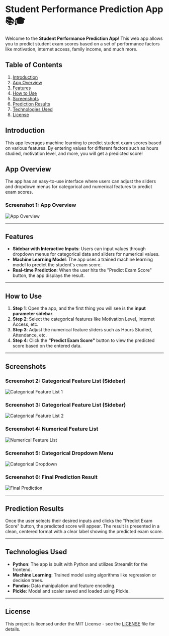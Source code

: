 # Student Performance Prediction App 📚🎓

Welcome to the **Student Performance Prediction App**! This web app allows you to predict student exam scores based on a set of performance factors like motivation, internet access, family income, and much more.

## Table of Contents

1. [Introduction](#introduction)
2. [App Overview](#app-overview)
3. [Features](#features)
4. [How to Use](#how-to-use)
5. [Screenshots](#screenshots)
6. [Prediction Results](#prediction-results)
7. [Technologies Used](#technologies-used)
8. [License](#license)

## Introduction

This app leverages machine learning to predict student exam scores based on various features. By entering values for different factors such as hours studied, motivation level, and more, you will get a predicted score!

## App Overview

The app has an easy-to-use interface where users can adjust the sliders and dropdown menus for categorical and numerical features to predict exam scores.

### Screenshot 1: App Overview
![App Overview](demo/1.png)

---

## Features

- **Sidebar with Interactive Inputs**: Users can input values through dropdown menus for categorical data and sliders for numerical values.
- **Machine Learning Model**: The app uses a trained machine learning model to predict the student's exam score.
- **Real-time Prediction**: When the user hits the "Predict Exam Score" button, the app displays the result.

---

## How to Use

1. **Step 1**: Open the app, and the first thing you will see is the **input parameter sidebar**.
2. **Step 2**: Select the categorical features like Motivation Level, Internet Access, etc.
3. **Step 3**: Adjust the numerical feature sliders such as Hours Studied, Attendance, etc.
4. **Step 4**: Click the **"Predict Exam Score"** button to view the predicted score based on the entered data.

---

## Screenshots

### Screenshot 2: Categorical Feature List (Sidebar)
![Categorical Feature List 1](demo/2.png)

### Screenshot 3: Categorical Feature List (Sidebar)
![Categorical Feature List 2](demo/3.png)

### Screenshot 4: Numerical Feature List
![Numerical Feature List](demo/4.png)

### Screenshot 5: Categorical Dropdown Menu
![Categorical Dropdown](demo/5.png)

### Screenshot 6: Final Prediction Result
![Final Prediction](demo/6.png)

---

## Prediction Results

Once the user selects their desired inputs and clicks the "Predict Exam Score" button, the predicted score will appear. The result is presented in a clean, centered format with a clear label showing the predicted exam score.

---

## Technologies Used

- **Python**: The app is built with Python and utilizes Streamlit for the frontend.
- **Machine Learning**: Trained model using algorithms like regression or decision trees.
- **Pandas**: Data manipulation and feature encoding.
- **Pickle**: Model and scaler saved and loaded using Pickle.

---

## License

This project is licensed under the MIT License - see the [LICENSE](LICENSE) file for details.
